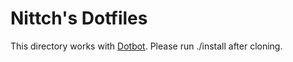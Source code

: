 Nittch's Dotfiles
==================

This directory works with [Dotbot][dotbot]. Please run ./install after cloning.

[dotbot]: https://github.com/anishathalye/dotbot
